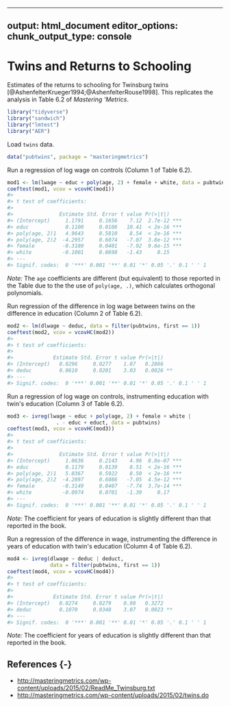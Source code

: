 
---
output: html_document
editor_options: 
  chunk_output_type: console
---
# Twins and Returns to Schooling

Estimates of the returns to schooling for Twinsburg twins [@AshenfelterKrueger1994;@AshenfelterRouse1998].
This replicates the analysis in Table 6.2 of *Mastering 'Metrics*.


```r
library("tidyverse")
library("sandwich")
library("lmtest")
library("AER")
```

Load `twins` data.

```r
data("pubtwins", package = "masteringmetrics")
```

Run a regression of log wage on controls (Column 1 of Table 6.2).

```r
mod1 <- lm(lwage ~ educ + poly(age, 2) + female + white, data = pubtwins)
coeftest(mod1, vcov = vcovHC(mod1))
#> 
#> t test of coefficients:
#> 
#>               Estimate Std. Error t value Pr(>|t|)    
#> (Intercept)     1.1791     0.1656    7.12  2.7e-12 ***
#> educ            0.1100     0.0106   10.41  < 2e-16 ***
#> poly(age, 2)1   4.9643     0.5810    8.54  < 2e-16 ***
#> poly(age, 2)2  -4.2957     0.6074   -7.07  3.8e-12 ***
#> female         -0.3180     0.0401   -7.92  9.6e-15 ***
#> white          -0.1001     0.0698   -1.43     0.15    
#> ---
#> Signif. codes:  0 '***' 0.001 '**' 0.01 '*' 0.05 '.' 0.1 ' ' 1
```
*Note:* The `age` coefficients are different (but equivalent) to those reported in the Table due to the the use of `poly(age, .)`, which calculates orthogonal polynomials.

Run regression of the difference in log wage between twins on the difference in education (Column 2 of Table 6.2).

```r
mod2 <- lm(dlwage ~ deduc, data = filter(pubtwins, first == 1))
coeftest(mod2, vcov = vcovHC(mod2))
#> 
#> t test of coefficients:
#> 
#>             Estimate Std. Error t value Pr(>|t|)   
#> (Intercept)   0.0296     0.0277    1.07   0.2866   
#> deduc         0.0610     0.0201    3.03   0.0026 **
#> ---
#> Signif. codes:  0 '***' 0.001 '**' 0.01 '*' 0.05 '.' 0.1 ' ' 1
```

Run a regression of log wage on controls, instrumenting education with twin's education (Column 3 of Table 6.2).

```r
mod3 <- ivreg(lwage ~ educ + poly(age, 2) + female + white | 
                . - educ + educt, data = pubtwins)
coeftest(mod3, vcov = vcovHC(mod3))
#> 
#> t test of coefficients:
#> 
#>               Estimate Std. Error t value Pr(>|t|)    
#> (Intercept)     1.0636     0.2143    4.96  8.8e-07 ***
#> educ            0.1179     0.0139    8.51  < 2e-16 ***
#> poly(age, 2)1   5.0367     0.5922    8.50  < 2e-16 ***
#> poly(age, 2)2  -4.2897     0.6086   -7.05  4.5e-12 ***
#> female         -0.3149     0.0407   -7.74  3.7e-14 ***
#> white          -0.0974     0.0701   -1.39     0.17    
#> ---
#> Signif. codes:  0 '***' 0.001 '**' 0.01 '*' 0.05 '.' 0.1 ' ' 1
```
*Note:* The coefficient for years of education is slightly different than that reported in the book.

Run a regression of the difference in wage, instrumenting the difference in years of education with twin's education (Column 4 of Table 6.2).

```r
mod4 <- ivreg(dlwage ~ deduc | deduct,
              data = filter(pubtwins, first == 1))
coeftest(mod4, vcov = vcovHC(mod4))
#> 
#> t test of coefficients:
#> 
#>             Estimate Std. Error t value Pr(>|t|)   
#> (Intercept)   0.0274     0.0279    0.98   0.3272   
#> deduc         0.1070     0.0348    3.07   0.0023 **
#> ---
#> Signif. codes:  0 '***' 0.001 '**' 0.01 '*' 0.05 '.' 0.1 ' ' 1
```
*Note:* The coefficient for years of education is slightly different than that reported in the book.

## References {-}

-   <http://masteringmetrics.com/wp-content/uploads/2015/02/ReadMe_Twinsburg.txt>
-   <http://masteringmetrics.com/wp-content/uploads/2015/02/twins.do>


